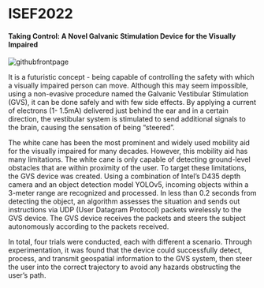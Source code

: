 # ISEF2022

#### Taking Control: A Novel Galvanic Stimulation Device for the Visually Impaired

![githubfrontpage](https://user-images.githubusercontent.com/100437179/155861056-5ba12a6d-2134-45d8-a48d-d37b86d40029.jpg)


It is a futuristic concept - being capable of controlling the safety with which a visually impaired person can move. Although this may seem impossible, using a non-evasive procedure named the Galvanic Vestibular Stimulation (GVS), it can be done safely and with few side effects. By applying a current of electrons (1- 1.5mA) delivered just behind the ear and in a certain direction, the vestibular system is stimulated to send additional signals to the brain, causing the sensation of being “steered”. 
  
  The white cane has been the most prominent and widely used mobility aid for the visually impaired for many decades. However, this mobility aid has many limitations. The white cane is only capable of detecting ground-level obstacles that are within proximity of the user. To target these limitations, the GVS device was created. Using a combination of Intel’s D435 depth camera and an object detection model YOLOv5, incoming objects within a 3-meter range are recognized and processed. In less than 0.2 seconds from detecting the object, an algorithm assesses the situation and sends out instructions via UDP (User Datagram Protocol) packets wirelessly to the GVS device. The GVS device receives the packets and steers the subject autonomously according to the packets received. 
  
  In total, four trials were conducted, each with different a scenario. Through experimentation, it was found that the device could successfully detect, process, and transmit geospatial information to the GVS system, then steer the user into the correct trajectory to avoid any hazards obstructing the user’s path. 
